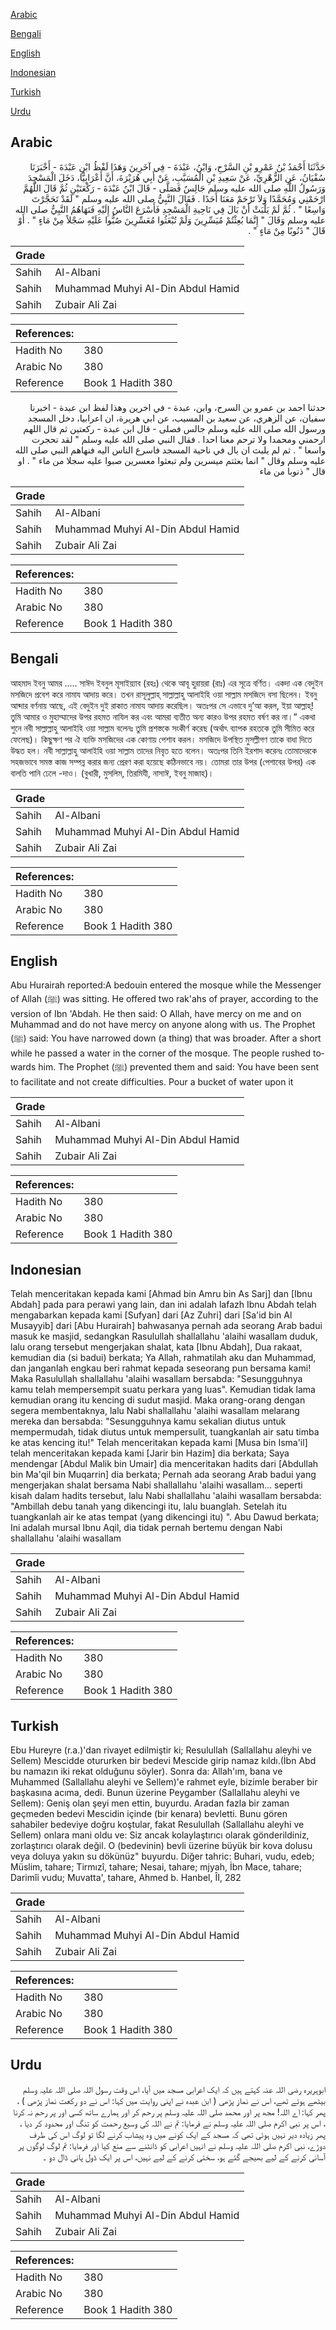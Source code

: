 [Arabic](#arabic)

[Bengali](#bengali)

[English](#english)

[Indonesian](#indonesian)

[Turkish](#turkish)

[Urdu](#urdu)

## Arabic


<div dir="rtl" lang="ar" style={{fontSize:'larger',backgroundColor:'#f8f9fa',padding:20}}>
حَدَّثَنَا أَحْمَدُ بْنُ عَمْرِو بْنِ السَّرْحِ، وَابْنُ، عَبْدَةَ - فِي آخَرِينَ وَهَذَا لَفْظُ ابْنِ عَبْدَةَ - أَخْبَرَنَا سُفْيَانُ، عَنِ الزُّهْرِيِّ، عَنْ سَعِيدِ بْنِ الْمُسَيَّبِ، عَنْ أَبِي هُرَيْرَةَ، أَنَّ أَعْرَابِيًّا، دَخَلَ الْمَسْجِدَ وَرَسُولُ اللَّهِ صلى الله عليه وسلم جَالِسٌ فَصَلَّى - قَالَ ابْنُ عَبْدَةَ - رَكْعَتَيْنِ ثُمَّ قَالَ اللَّهُمَّ ارْحَمْنِي وَمُحَمَّدًا وَلاَ تَرْحَمْ مَعَنَا أَحَدًا ‏.‏ فَقَالَ النَّبِيُّ صلى الله عليه وسلم ‏"‏ لَقَدْ تَحَجَّرْتَ وَاسِعًا ‏"‏ ‏.‏ ثُمَّ لَمْ يَلْبَثْ أَنْ بَالَ فِي نَاحِيةِ الْمَسْجِدِ فَأَسْرَعَ النَّاسُ إِلَيْهِ فَنَهَاهُمُ النَّبِيُّ صلى الله عليه وسلم وَقَالَ ‏"‏ إِنَّمَا بُعِثْتُمْ مُيَسِّرِينَ وَلَمْ تُبْعَثُوا مُعَسِّرِينَ صُبُّوا عَلَيْهِ سَجْلاً مِنْ مَاءٍ ‏"‏ ‏.‏ أَوْ قَالَ ‏"‏ ذَنُوبًا مِنْ مَاءٍ ‏"‏ ‏.‏
</div>
<div style={{backgroundColor:'#f8f9fa',padding:20, marginBottom: 10}}><table> <thead> <tr> <th>Grade</th> <th></th> </tr> </thead> <tbody> <tr><td>Sahih</td><td>Al-Albani</td></tr><tr><td>Sahih</td><td>Muhammad Muhyi Al-Din Abdul Hamid</td></tr><tr><td>Sahih</td><td>Zubair Ali Zai</td></tr></tbody></table><table> <thead> <tr> <th>References:</th> <th></th> </tr> </thead> <tbody><tr><td>Hadith No</td><td>380</td></tr><tr><td>Arabic No</td><td>380</td></tr><tr><td>Reference</td><td>Book 1 Hadith 380</td></tr></tbody></table></div>


<div dir="rtl" lang="ar" style={{fontSize:'larger',backgroundColor:'#f8f9fa',padding:20}}>
حدثنا احمد بن عمرو بن السرح، وابن، عبدة - في اخرين وهذا لفظ ابن عبدة - اخبرنا سفيان، عن الزهري، عن سعيد بن المسيب، عن ابي هريرة، ان اعرابيا، دخل المسجد ورسول الله صلى الله عليه وسلم جالس فصلى - قال ابن عبدة - ركعتين ثم قال اللهم ارحمني ومحمدا ولا ترحم معنا احدا . فقال النبي صلى الله عليه وسلم " لقد تحجرت واسعا " . ثم لم يلبث ان بال في ناحية المسجد فاسرع الناس اليه فنهاهم النبي صلى الله عليه وسلم وقال " انما بعثتم ميسرين ولم تبعثوا معسرين صبوا عليه سجلا من ماء " . او قال " ذنوبا من ماء
</div>
<div style={{backgroundColor:'#f8f9fa',padding:20, marginBottom: 10}}><table> <thead> <tr> <th>Grade</th> <th></th> </tr> </thead> <tbody> <tr><td>Sahih</td><td>Al-Albani</td></tr><tr><td>Sahih</td><td>Muhammad Muhyi Al-Din Abdul Hamid</td></tr><tr><td>Sahih</td><td>Zubair Ali Zai</td></tr></tbody></table><table> <thead> <tr> <th>References:</th> <th></th> </tr> </thead> <tbody><tr><td>Hadith No</td><td>380</td></tr><tr><td>Arabic No</td><td>380</td></tr><tr><td>Reference</td><td>Book 1 Hadith 380</td></tr></tbody></table></div>

## Bengali


<div dir="ltr" lang="bn" style={{fontSize:'larger',backgroundColor:'#f8f9fa',padding:20}}>
আহমাদ ইবনু আমর ..... সাঈদ ইবনুল মূসাইয়্যাব (রহঃ) থেকে আবূ হুরায়রা (রাঃ) এর সূত্রে বর্ণিত। একদা এক বেদুইন মসজিদে প্রবেশ করে নামায আদায় করে। তখন রাসূলুল্লাহ্ সাল্লাল্লাহু আলাইহি ওয়া সাল্লাম মসজিদে বসা ছিলেন। ইবনু আব্দার বর্ণনায় আছে, এই বেদুইন দুই রাকাত নামায আদায় করেছিল। অতঃপর সে এভাবে দু’আ করল, ইয়া আল্লাহ্! তুমি আমার ও মুহাম্মাদের উপর রহমত নাযিল কর এবং আমরা ব্যতীত অন্য কারও উপর রহমত বর্ষণ কর না।” একথা শুনে নবী সাল্লাল্লাহু আলাইহি ওয়া সাল্লাম বলেনঃ তুমি প্রশস্তকে সংকীর্ণ করেছ (অর্থাৎ ব্যাপক রহতকে তুমি সীমিত করে ফেলেছ)। কিছুক্ষণ পর ঐ ব্যক্তি মসজিদের এক কোণায় পেশাব করল। মসজিদে উপস্থিত মুসল্লীগণ তাকে বাধা দিতে উদ্ধত হল। নবী সাল্লাল্লাহু আলাইহি ওয়া সাল্লাম তাদের নিবৃত হতে বলেন। অতঃপর তিনি ইরশাদ করেনঃ তোমাদেরকে সহজভাবে সমস্ত কাজ সম্পন্ন করার জন্য প্রেরণ করা হয়েছে কঠিনভাবে নয়। তোমরা তার উপর (পেশাবের উপর) এক বালতি পানি ঢেলে -দাও। (বুখারী, মুসলিম, তিরমিযী, নাসাঈ, ইবনু মাজাহ)।
</div>
<div style={{backgroundColor:'#f8f9fa',padding:20, marginBottom: 10}}><table> <thead> <tr> <th>Grade</th> <th></th> </tr> </thead> <tbody> <tr><td>Sahih</td><td>Al-Albani</td></tr><tr><td>Sahih</td><td>Muhammad Muhyi Al-Din Abdul Hamid</td></tr><tr><td>Sahih</td><td>Zubair Ali Zai</td></tr></tbody></table><table> <thead> <tr> <th>References:</th> <th></th> </tr> </thead> <tbody><tr><td>Hadith No</td><td>380</td></tr><tr><td>Arabic No</td><td>380</td></tr><tr><td>Reference</td><td>Book 1 Hadith 380</td></tr></tbody></table></div>

## English


<div dir="ltr" lang="en" style={{fontSize:'larger',backgroundColor:'#f8f9fa',padding:20}}>
Abu Hurairah reported:A bedouin entered the	mosque while the Messenger of Allah (ﷺ) was sitting. He offered two rak'ahs of prayer, according to the version of Ibn 'Abdah. He then said: O Allah, have mercy on me and on Muhammad and do not have mercy on anyone along with us. The Prophet (ﷺ) said: You have narrowed down (a thing) that was broader. After a short while he passed a water in the corner of the mosque. The people rushed towards him. The Prophet (ﷺ) prevented them and said: You have been sent to facilitate and not create difficulties. Pour a bucket of water upon it
</div>
<div style={{backgroundColor:'#f8f9fa',padding:20, marginBottom: 10}}><table> <thead> <tr> <th>Grade</th> <th></th> </tr> </thead> <tbody> <tr><td>Sahih</td><td>Al-Albani</td></tr><tr><td>Sahih</td><td>Muhammad Muhyi Al-Din Abdul Hamid</td></tr><tr><td>Sahih</td><td>Zubair Ali Zai</td></tr></tbody></table><table> <thead> <tr> <th>References:</th> <th></th> </tr> </thead> <tbody><tr><td>Hadith No</td><td>380</td></tr><tr><td>Arabic No</td><td>380</td></tr><tr><td>Reference</td><td>Book 1 Hadith 380</td></tr></tbody></table></div>

## Indonesian


<div dir="ltr" lang="id" style={{fontSize:'larger',backgroundColor:'#f8f9fa',padding:20}}>
Telah menceritakan kepada kami [Ahmad bin Amru bin As Sarj] dan [Ibnu Abdah] pada para perawi yang lain, dan ini adalah lafazh Ibnu Abdah telah mengabarkan kepada kami [Sufyan] dari [Az Zuhri] dari [Sa'id bin Al Musayyib] dari [Abu Hurairah] bahwasanya pernah ada seorang Arab badui masuk ke masjid, sedangkan Rasulullah shallallahu 'alaihi wasallam duduk, lalu orang tersebut mengerjakan shalat, kata [Ibnu Abdah], Dua rakaat, kemudian dia (si badui) berkata; Ya Allah, rahmatilah aku dan Muhammad, dan janganlah engkau beri rahmat kepada seseorang pun bersama kami! Maka Rasulullah shallallahu 'alaihi wasallam bersabda: "Sesungguhnya kamu telah mempersempit suatu perkara yang luas". Kemudian tidak lama kemudian orang itu kencing di sudut masjid. Maka orang-orang dengan segera membentaknya, lalu Nabi shallallahu 'alaihi wasallam melarang mereka dan bersabda: "Sesungguhnya kamu sekalian diutus untuk mempermudah, tidak diutus untuk mempersulit, tuangkanlah air satu timba ke atas kencing itu!" Telah menceritakan kepada kami [Musa bin Isma'il] telah menceritakan kepada kami [Jarir bin Hazim] dia berkata; Saya mendengar [Abdul Malik bin Umair] dia menceritakan hadits dari [Abdullah bin Ma'qil bin Muqarrin] dia berkata; Pernah ada seorang Arab badui yang mengerjakan shalat bersama Nabi shallallahu 'alaihi wasallam... seperti kisah dalam hadits tersebut, lalu Nabi shallallahu 'alaihi wasallam bersabda: "Ambillah debu tanah yang dikencingi itu, lalu buanglah. Setelah itu tuangkanlah air ke atas tempat (yang dikencingi itu) ". Abu Dawud berkata; Ini adalah mursal Ibnu Aqil, dia tidak pernah bertemu dengan Nabi shallallahu 'alaihi wasallam
</div>
<div style={{backgroundColor:'#f8f9fa',padding:20, marginBottom: 10}}><table> <thead> <tr> <th>Grade</th> <th></th> </tr> </thead> <tbody> <tr><td>Sahih</td><td>Al-Albani</td></tr><tr><td>Sahih</td><td>Muhammad Muhyi Al-Din Abdul Hamid</td></tr><tr><td>Sahih</td><td>Zubair Ali Zai</td></tr></tbody></table><table> <thead> <tr> <th>References:</th> <th></th> </tr> </thead> <tbody><tr><td>Hadith No</td><td>380</td></tr><tr><td>Arabic No</td><td>380</td></tr><tr><td>Reference</td><td>Book 1 Hadith 380</td></tr></tbody></table></div>

## Turkish


<div dir="ltr" lang="tr" style={{fontSize:'larger',backgroundColor:'#f8f9fa',padding:20}}>
Ebu Hureyre (r.a.)'dan rivayet edilmiştir ki; Resulullah (Sallallahu aleyhi ve Sellem) Mescidde otururken bir bedevi Mescide girip namaz kıldı.(İbn Abd bu namazın iki rekat olduğunu söyler). Sonra da: Allah'ım, bana ve Muhammed (Sallallahu aleyhi ve Sellem)'e rahmet eyle, bizimle beraber bir başkasına acıma, dedi. Bunun üzerine Peygamber (Sallallahu aleyhi ve Sellem): Geniş olan şeyi men ettin, buyurdu. Aradan fazla bir zaman geçmeden bedevi Mescidin içinde (bir kenara) bevletti. Bunu gören sahabiler bedeviye doğru koştular, fakat Resulullah (Sallallahu aleyhi ve Sellem) onlara mani oldu ve: Siz ancak kolaylaştırıcı olarak gönderildiniz, zorlaştırıcı olarak değil. O (bedevinin) bevli üzerine büyük bir kova dolusu veya doluya yakın su dökünüz" buyurdu. Diğer tahric: Buhari, vudu, edeb; Müslim, tahare; Tirmızî, tahare; Nesai, tahare; mjyah, İbn Mace, tahare; Darimîi vudu; Muvatta', tahare, Ahmed b. Hanbel, ÎI, 282
</div>
<div style={{backgroundColor:'#f8f9fa',padding:20, marginBottom: 10}}><table> <thead> <tr> <th>Grade</th> <th></th> </tr> </thead> <tbody> <tr><td>Sahih</td><td>Al-Albani</td></tr><tr><td>Sahih</td><td>Muhammad Muhyi Al-Din Abdul Hamid</td></tr><tr><td>Sahih</td><td>Zubair Ali Zai</td></tr></tbody></table><table> <thead> <tr> <th>References:</th> <th></th> </tr> </thead> <tbody><tr><td>Hadith No</td><td>380</td></tr><tr><td>Arabic No</td><td>380</td></tr><tr><td>Reference</td><td>Book 1 Hadith 380</td></tr></tbody></table></div>

## Urdu


<div dir="rtl" lang="ur" style={{fontSize:'larger',backgroundColor:'#f8f9fa',padding:20}}>
ابوہریرہ رضی اللہ عنہ کہتے ہیں کہ ایک اعرابی مسجد میں آیا، اس وقت رسول اللہ صلی اللہ علیہ وسلم بیٹھے ہوئے تھے، اس نے نماز پڑھی ( ابن عبدہ نے اپنی روایت میں کہا: اس نے دو رکعت نماز پڑھی ) ، پھر کہا: اے اللہ! مجھ پر اور محمد صلی اللہ علیہ وسلم پر رحم کر اور ہمارے ساتھ کسی اور پر رحم نہ کرنا ، اس پر نبی اکرم صلی اللہ علیہ وسلم نے فرمایا: تم نے اللہ کی وسیع رحمت کو تنگ اور محدود کر دیا ، پھر زیادہ دیر نہیں ہوئی تھی کہ مسجد کے ایک کونے میں وہ پیشاب کرنے لگا تو لوگ اس کی طرف دوڑے، نبی اکرم صلی اللہ علیہ وسلم نے انہیں اعرابی کو ڈانٹنے سے منع کیا اور فرمایا: تم لوگ لوگوں پر آسانی کرنے کے لیے بھیجے گئے ہو، سختی کرنے کے لیے نہیں، اس پر ایک ڈول پانی ڈال دو ۔
</div>
<div style={{backgroundColor:'#f8f9fa',padding:20, marginBottom: 10}}><table> <thead> <tr> <th>Grade</th> <th></th> </tr> </thead> <tbody> <tr><td>Sahih</td><td>Al-Albani</td></tr><tr><td>Sahih</td><td>Muhammad Muhyi Al-Din Abdul Hamid</td></tr><tr><td>Sahih</td><td>Zubair Ali Zai</td></tr></tbody></table><table> <thead> <tr> <th>References:</th> <th></th> </tr> </thead> <tbody><tr><td>Hadith No</td><td>380</td></tr><tr><td>Arabic No</td><td>380</td></tr><tr><td>Reference</td><td>Book 1 Hadith 380</td></tr></tbody></table></div>